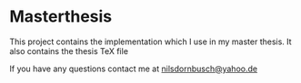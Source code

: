# Masterthesis

This project contains the implementation which I use in my master thesis.
It also contains the thesis TeX file

If you have any questions contact me at [nilsdornbusch@yahoo.de](mailto:nilsdornbusch@yahoo.de)
